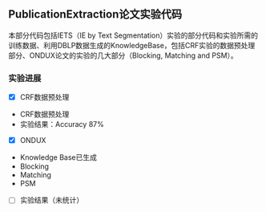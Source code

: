 ## PublicationExtraction论文实验代码

本部分代码包括IETS（IE by Text Segmentation）实验的部分代码和实验所需的训练数据、利用DBLP数据生成的KnowledgeBase，包括CRF实验的数据预处理部分、ONDUX论文的实验的几大部分（Blocking, Matching and PSM）。

### 实验进展

- [x] CRF数据预处理
 - CRF数据预处理
 - 实验结果：Accuracy 87%
- [x] ONDUX
 - Knowledge Base已生成
 - Blocking
 - Matching 
 - PSM
- [ ] 实验结果（未统计）
